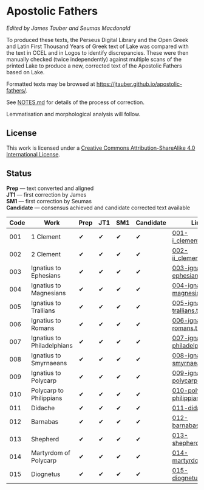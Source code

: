 # Apostolic Fathers

*Edited by James Tauber and Seumas Macdonald*

To produced these texts, the Perseus Digital Library and the Open Greek and Latin First Thousand Years of Greek text of Lake was compared with the text in CCEL and in Logos to identify discrepancies. These were then manually checked (twice independently) against multiple scans of the printed Lake to produce a new, corrected text of the Apostolic Fathers based on Lake.

Formatted texts may be browsed at <https://jtauber.github.io/apostolic-fathers/>.

See [NOTES.md](https://github.com/jtauber/apostolic-fathers/blob/master/NOTES.md) for details of the process of correction.

Lemmatisation and morphological analysis will follow.

## License

This work is licensed under a [Creative Commons Attribution-ShareAlike 4.0 International License](http://creativecommons.org/licenses/by-sa/4.0/).

## Status

**Prep** — text converted and aligned  
**JT1** — first correction by James  
**SM1** — first correction by Seumas  
**Candidate** — consensus achieved and candidate corrected text available


| Code | Work                         | Prep | JT1  | SM1  | Candidate | Link |
| ---- | ---------------------------- | ---- | ---- | ---- | --------- | ---- |
| 001  | 1 Clement                    | ✔    | ✔    | ✔    | ✔         | [001-i_clement.txt](https://github.com/jtauber/apostolic-fathers/blob/master/texts/001-i_clement.txt)
| 002  | 2 Clement                    | ✔    | ✔    | ✔    | ✔         | [002-ii_clement.txt](https://github.com/jtauber/apostolic-fathers/blob/master/texts/002-ii_clement.txt)
| 003  | Ignatius to Ephesians        | ✔    | ✔    | ✔    | ✔         | [003-ignatius-ephesians.txt](https://github.com/jtauber/apostolic-fathers/blob/master/texts/003-ignatius-ephesians.txt)
| 004  | Ignatius to Magnesians       | ✔    | ✔    | ✔    | ✔         | [004-ignatius-magnesians.txt](https://github.com/jtauber/apostolic-fathers/blob/master/texts/004-ignatius-magnesians.txt)
| 005  | Ignatius to Trallians        | ✔    | ✔    | ✔    | ✔         | [005-ignatius-trallians.txt](https://github.com/jtauber/apostolic-fathers/blob/master/texts/005-ignatius-trallians.txt)
| 006  | Ignatius to Romans           | ✔    | ✔    | ✔    | ✔         | [006-ignatius-romans.txt](https://github.com/jtauber/apostolic-fathers/blob/master/texts/006-ignatius-romans.txt)
| 007  | Ignatius to Philadelphians   | ✔    | ✔    | ✔    | ✔         | [007-ignatius-philadelphians.txt](https://github.com/jtauber/apostolic-fathers/blob/master/texts/007-ignatius-philadelphians.txt)
| 008  | Ignatius to Smyrnaeans       | ✔    | ✔    | ✔    | ✔         | [008-ignatius-smyrnaeans.txt](https://github.com/jtauber/apostolic-fathers/blob/master/texts/008-ignatius-smyrnaeans.txt)   
| 009  | Ignatius to Polycarp         | ✔    | ✔    | ✔    | ✔         | [009-ignatius-polycarp.txt](https://github.com/jtauber/apostolic-fathers/blob/master/texts/009-ignatius-polycarp.txt)
| 010  | Polycarp to Philippians      | ✔    | ✔    | ✔    | ✔         | [010-polycarp-philippians.txt](https://github.com/jtauber/apostolic-fathers/blob/master/texts/010-polycarp-philippians.txt)
| 011  | Didache                      | ✔    | ✔    | ✔    | ✔         | [011-didache.txt](https://github.com/jtauber/apostolic-fathers/blob/master/texts/011-didache.txt)
| 012  | Barnabas                     | ✔    | ✔    | ✔    | ✔         | [012-barnabas.txt](https://github.com/jtauber/apostolic-fathers/blob/master/texts/012-barnabas.txt)
| 013  | Shepherd                     | ✔    | ✔    | ✔    | ✔         | [013-shepherd.txt](https://github.com/jtauber/apostolic-fathers/blob/master/texts/013-shepherd.txt)
| 014  | Martyrdom of Polycarp        | ✔    | ✔    | ✔    | ✔         | [014-martyrdom.txt](https://github.com/jtauber/apostolic-fathers/blob/master/texts/014-martyrdom.txt)
| 015  | Diognetus                    | ✔    | ✔    | ✔    | ✔         | [015-diognetus.txt](https://github.com/jtauber/apostolic-fathers/blob/master/texts/015-diognetus.txt)
